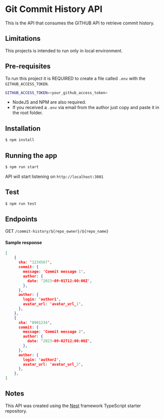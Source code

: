 # Git Commit History API

This is the API that consumes the GITHUB API to retrieve commit history.

## Limitations

This projects is intended to run only in local environment.

## Pre-requisites

To run this project it is REQUIRED to create a file called `.env` with the `GITHUB_ACCESS_TOKEN`.

```bash
GITHUB_ACCESS_TOKEN=<your_github_access_token>
```

- NodeJS and NPM are also required.
- If you received a `.env` via email from the author just copy and paste it in the root folder.

## Installation

```bash
$ npm install
```

## Running the app

```bash
$ npm run start
```

API will start listening on `http://localhost:3001`

## Test

```bash
$ npm run test
```

## Endpoints

GET `/commit-history/${repo_owner}/${repo_name}`

#### Sample response

```json
[
    {
      sha: '1234567',
      commit: {
        message: 'Commit message 1',
        author: {
          date: '2023-09-01T12:00:00Z',
        },
      },
      author: {
        login: 'author1',
        avatar_url: 'avatar_url_1',
      },
    },
    {
      sha: '8901234',
      commit: {
        message: 'Commit message 2',
        author: {
          date: '2023-09-02T12:00:00Z',
        },
      },
      author: {
        login: 'author2',
        avatar_url: 'avatar_url_2',
      },
    },
]
```

## Notes

This API was created using the [Nest](https://github.com/nestjs/nest) framework TypeScript starter repository.